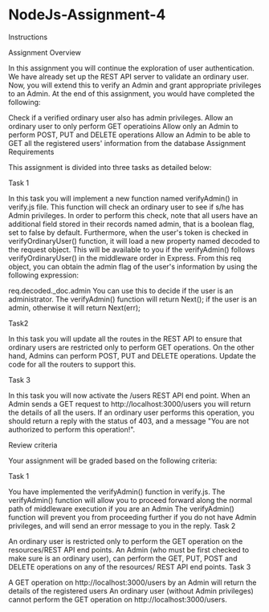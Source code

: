 # NodeJs-Assignment-4

Instructions

Assignment Overview

In this assignment you will continue the exploration of user authentication. We have already set up the REST API server to validate an ordinary user. Now, you will extend this to verify an Admin and grant appropriate privileges to an Admin. At the end of this assignment, you would have completed the following:

Check if a verified ordinary user also has admin privileges.
Allow an ordinary user to only perform GET operatioins
Allow only an Admin to perform POST, PUT and DELETE operations
Allow an Admin to be able to GET all the registered users' information from the database
Assignment Requirements

This assignment is divided into three tasks as detailed below:

Task 1

In this task you will implement a new function named verifyAdmin() in verify.js file. This function will check an ordinary user to see if s/he has Admin privileges. In order to perform this check, note that all users have an additional field stored in their records named admin, that is a boolean flag, set to false by default. Furthermore, when the user's token is checked in verifyOrdinaryUser() function, it will load a new property named decoded to the request object. This will be available to you if the verifyAdmin() follows verifyOrdinaryUser() in the middleware order in Express. From this req object, you can obtain the admin flag of the user's information by using the following expression:

req.decoded._doc.admin
You can use this to decide if the user is an administrator. The verifyAdmin() function will return Next(); if the user is an admin, otherwise it will return Next(err);

Task2

In this task you will update all the routes in the REST API to ensure that ordinary users are restricted only to perform GET operations. On the other hand, Admins can perform POST, PUT and DELETE operations. Update the code for all the routers to support this.

Task 3

In this task you will now activate the /users REST API end point. When an Admin sends a GET request to http://localhost:3000/users you will return the details of all the users. If an ordinary user performs this operation, you should return a reply with the status of 403, and a message "You are not authorized to perform this operation!".

Review criteria

Your assignment will be graded based on the following criteria:

Task 1

You have implemented the verifyAdmin() function in verify.js.
The verifyAdmin() function will allow you to proceed forward along the normal path of middleware execution if you are an Admin
The verifyAdmin() function will prevent you from proceeding further if you do not have Admin privileges, and will send an error message to you in the reply.
Task 2

An ordinary user is restricted only to perform the GET operation on the resources/REST API end points.
An Admin (who must be first checked to make sure is an ordinary user), can perform the GET, PUT, POST and DELETE operations on any of the resources/ REST API end points.
Task 3

A GET operation on http://localhost:3000/users by an Admin will return the details of the registered users
An ordinary user (without Admin privileges) cannot perform the GET operation on http://localhost:3000/users.
